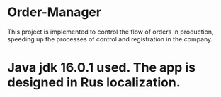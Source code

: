 # Order-Manager
This project is implemented to control the flow of orders in production, speeding up the processes of control and registration in the company.
# Java jdk 16.0.1 used. The app is designed in Rus localization. #
